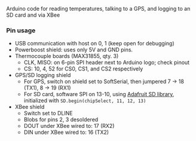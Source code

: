 Arduino code for reading temperatures, talking to a GPS, and logging to an SD card and via XBee

### Pin usage ###

  * USB communication with host on 0, 1 (keep open for debugging)
  * Powerboost shield: uses only 5V and GND pins.
  * Thermocouple boards (MAX31855, qty. 3)
    * CLK, MISO: on 6-pin SPI header next to Arduino logo; check pinout
    * CS: 10, 4, 52 for CS0, CS1, and CS2 respectively
  * GPS/SD logging shield
    * For GPS, switch on shield set to SoftSerial, then jumpered 7 -> 18 (TX1), 8 -> 19 (RX1) 
    * For SD card, software SPI on 13-10, using [Adafruit SD library](https://github.com/adafruit/SD), initialized with `SD.begin(chipSelect, 11, 12, 13)`
  * XBee shield
    * Switch set to DLINE
    * Blobs for pins 2, 3 desoldered
    * DOUT under XBee wired to: 17 (RX2)
    * DIN under XBee wired to: 16 (TX2)
